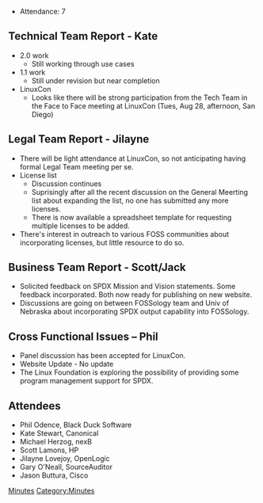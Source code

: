   - Attendance: 7

## Technical Team Report - Kate

  - 2.0 work
      - Still working through use cases
  - 1.1 work
      - Still under revision but near completion
  - LinuxCon
      - Looks like there will be strong participation from the Tech Team
        in the Face to Face meeting at LinuxCon (Tues, Aug 28,
        afternoon, San Diego)

## Legal Team Report - Jilayne

  - There will be light attendance at LinuxCon, so not anticipating
    having formal Legal Team meeting per se.
  - License list
      - Discussion continues
      - Suprisingly after all the recent discussion on the General
        Meerting list about expanding the list, no one has submitted any
        more licenses.
      - There is now available a spreadsheet template for requesting
        multiple licenses to be added.
  - There's interest in outreach to various FOSS communities about
    incorporating licenses, but little resource to do so.

## Business Team Report - Scott/Jack

  - Solicited feedback on SPDX Mission and Vision statements. Some
    feedback incorporated. Both now ready for publishing on new website.
  - Discussions are going on between FOSSology team and Univ of Nebraska
    about incorporating SPDX output capability into FOSSology.

## Cross Functional Issues – Phil

  - Panel discussion has been accepted for LinuxCon.
  - Website Update - No update
  - The Linux Foundation is exploring the possibility of providing some
    program management support for SPDX.

## Attendees

  - Phil Odence, Black Duck Software
  - Kate Stewart, Canonical
  - Michael Herzog, nexB
  - Scott Lamons, HP
  - Jilayne Lovejoy, OpenLogic
  - Gary O'Neall, SourceAuditor
  - Jason Buttura, Cisco

[Minutes](Category:General "wikilink")
[Category:Minutes](Category:Minutes "wikilink")
